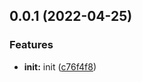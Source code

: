 ## 0.0.1 (2022-04-25)


### Features

* **init:** init ([c76f4f8](https://github.com/casta-fe/playground/commit/c76f4f8a6727b8ce51f2e5b4f6ef67eb417a6011))



